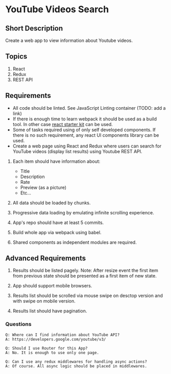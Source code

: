 
# YouTube Videos Search

## Short Description

Create a web app to view information about Youtube videos.

## Topics

1.  React
2.  Redux
3.  REST API

## Requirements

-   All code should be linted. See JavaScript Linting container (TODO: add a link)
-   If there is enough time to learn webpack it should be used as a build tool. In other case  [react starter kit](https://github.com/facebook/create-react-app)  can be used.
-   Some of tasks required using of only self developed components. If there is no such requirement, any react UI components library can be used.
-   Create a web page using React and Redux where users can search for YouTube videos (display list results) using Youtube REST API.

1.  Each item should have information about:
    
    -   Title
    -   Description
    -   Rate
    -   Preview (as a picture)
    -   Etc...
2.  All data should be loaded by chunks.
    
3.  Progressive data loading by emulating infinite scrolling experience.
    
4.  App's repo should have at least 5 commits.
    
5.  Build whole app via webpack using babel.
    
6.  Shared components as independent modules are required.
    

## Advanced Requirements

1.  Results should be listed pagely. Note: After resize event the first item from previous state should be presented as a first item of new state.
2.  App should support mobile browsers. 
    
3.  Results list should be scrolled via mouse swipe on desctop version and with swipe on mobile version.
    
4.  Results list should have pagination.
    
### Questions
```
Q: Where can I find information about YouTube API?
A: https://developers.google.com/youtube/v3/

Q: Should I use Router for this App?
A: No. It is enough to use only one page.

Q: Can I use any redux middlewares for handling async actions?
A: Of course. All async logic should be placed in middlewares.
```